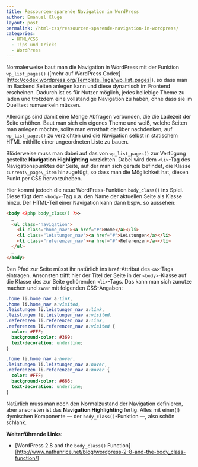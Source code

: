 ```yaml
---
title: Ressourcen-sparende Navigation in WordPress
author: Emanuel Kluge
layout: post
permalink: /html-css/ressourcen-sparende-navigation-in-wordpress/
categories:
  - HTML/CSS
  - Tips und Tricks
  - WordPress
---
```


Normalerweise baut man die Navigation in WordPress mit der Funktion `wp_list_pages()` ([mehr auf WordPress Codex][http://codex.wordpress.org/Template_Tags/wp_list_pages]), so dass man im Backend Seiten anlegen kann und diese dynamisch im Frontend erscheinen. Dadurch ist es für Nutzer möglich, jedes beliebige Theme zu laden und trotzdem eine vollständige Navigation zu haben, ohne dass sie im Quelltext rumwerkeln müssen.

Allerdings sind damit eine Menge Abfragen verbunden, die die Ladezeit der Seite erhöhen. Baut man sich ein eigenes Theme und weiß, welche Seiten man anlegen möchte, sollte man ernsthaft darüber nachdenken, auf `wp_list_pages()` zu verzichten und die Navigation selbst in statischem HTML mithilfe einer ungeordneten Liste zu bauen.

Blöderweise muss man dabei auf das von `wp_list_pages()` zur Verfügung gestellte **Navigation Highlighting** verzichten. Dabei wird dem `<li>`-Tag des Navigationspunktes der Seite, auf der man sich gerade befindet, die Klasse `current\_page\_item` hinzugefügt, so dass man die Möglichkeit hat, diesen Punkt per CSS hervorzuheben.

Hier kommt jedoch die neue WordPress-Funktion `body_class()` ins Spiel. Diese fügt dem `<body>`-Tag u.a. den Name der aktuellen Seite als Klasse hinzu. Der HTML-Teil einer Navigation kann dann bspw. so aussehen:

```html
<body <?php body_class() ?>>
  …
  <ul class="navigation">
    <li class="home_nav"><a href="#">Home</a></li>
    <li class="leistungen_nav"><a href="#">Leistungen</a></li>
    <li class="referenzen_nav"><a href="#">Referenzen</a></li>
  </ul>
  …
</body>
```

Den Pfad zur Seite müsst ihr natürlich ins `href`-Attribut des `<a>`-Tags eintragen. Ansonsten trifft hier der Titel der Seite in der `<body>`-Klasse auf die Klasse des zur Seite gehörenden `<li>`-Tags. Das kann man sich zunutze machen und zwar mit folgenden CSS-Angaben:

```css
.home li.home_nav a:link,
.home li.home_nav a:visited,
.leistungen li.leistungen_nav a:link,
.leistungen li.leistungen_nav a:visited,
.referenzen li.referenzen_nav a:link,
.referenzen li.referenzen_nav a:visited {
  color: #FFF;
  background-color: #369;
  text-decoration: underline;
}

.home li.home_nav a:hover,
.leistungen li.leistungen_nav a:hover,
.referenzen li.referenzen_nav a:hover {
  color: #FFF;
  background-color: #666;
  text-decoration: underline;
}
```

Natürlich muss man noch den Normalzustand der Navigation definieren, aber ansonsten ist das **Navigation Highlighting** fertig. Alles mit einer(!) dymischen Komponente &mdash; der `body_class()`-Funktion &mdash;, also schön schlank.

**Weiterführende Links:**

 * [WordPress 2.8 and the `body_class()` Function][http://www.nathanrice.net/blog/wordpress-2-8-and-the-body_class-function/]
